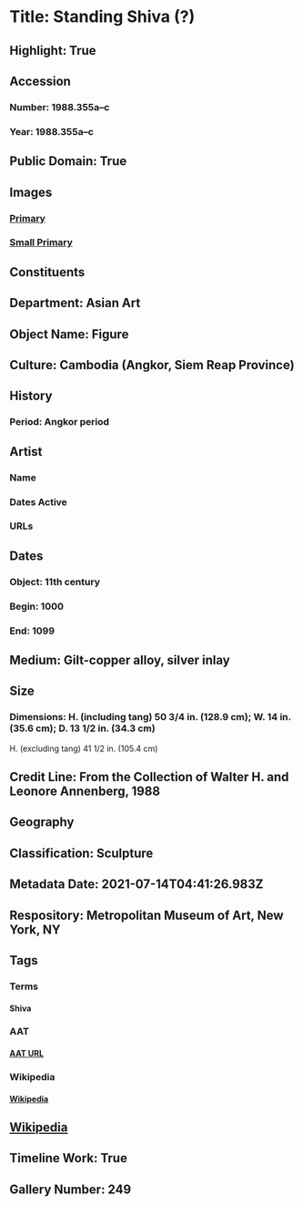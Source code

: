 # Title: Standing Shiva (?)
## Highlight: True
## Accession
### Number: 1988.355a–c
### Year: 1988.355a–c
## Public Domain: True
## Images
### [Primary](https://images.metmuseum.org/CRDImages/as/original/DT5214.jpg)
### [Small Primary](https://images.metmuseum.org/CRDImages/as/web-large/DT5214.jpg)
## Constituents
## Department: Asian Art
## Object Name: Figure
## Culture: Cambodia (Angkor, Siem Reap Province)
## History
### Period: Angkor period
## Artist
### Name
### Dates Active
### URLs
## Dates
### Object: 11th century
### Begin: 1000
### End: 1099
## Medium: Gilt-copper alloy, silver inlay
## Size
### Dimensions: H. (including tang) 50 3/4 in. (128.9 cm); W. 14 in. (35.6 cm); D. 13 1/2 in. (34.3 cm)
H. (excluding tang) 41 1/2 in. (105.4 cm)
## Credit Line: From the Collection of Walter H. and Leonore Annenberg, 1988
## Geography
## Classification: Sculpture
## Metadata Date: 2021-07-14T04:41:26.983Z
## Respository: Metropolitan Museum of Art, New York, NY
## Tags
### Terms
#### Shiva
### AAT
#### [AAT URL](http://vocab.getty.edu/page/ia/901000021)
### Wikipedia
#### [Wikipedia]()
## [Wikipedia](https://www.wikidata.org/wiki/Q29383284)
## Timeline Work: True
## Gallery Number: 249